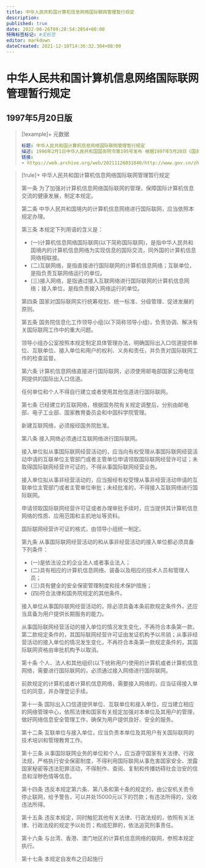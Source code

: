 ```yaml
---
title: 中华人民共和国计算机信息网络国际联网管理暂行规定
description:
published: true
date: 2022-06-26T09:28:54:2854+08:00
特殊标签标记: #无标签
editor: markdown
dateCreated: 2021-12-10T14:36:32.304+08:00
---
```


# 中华人民共和国计算机信息网络国际联网管理暂行规定

## 1997年5月20日版

> [!example]+ 元数据
>
> ```YAML
> 标题: 中华人民共和国计算机信息网络国际联网管理暂行规定
> 描述: 1996年2月1日中华人民共和国国务院令第195号发布 根据1997年5月20日《国务院关于修改〈中华人民共和国计算机信息网络国际联网管理暂行规定〉的决定》修正
> 链接:
> - https://web.archive.org/web/20211126031840/http://www.gov.cn/zhengce/2020-12/26/content_5574802.htm
> ```

> [!rule]+ 中华人民共和国计算机信息网络国际联网管理暂行规定
>
> 第一条 为了加强对计算机信息网络国际联网的管理，保障国际计算机信息交流的健康发展，制定本规定。
>
> 第二条 中华人民共和国境内的计算机信息网络进行国际联网，应当依照本规定办理。
>
> 第三条 本规定下列用语的含义是：
>
> +   (一)计算机信息网络国际联网(以下简称国际联网)，是指中华人民共和国境内的计算机信息网络为实现信息的国际交流，同外国的计算机信息网络相联接。
> +   (二)互联网络，是指直接进行国际联网的计算机信息网络；互联单位，是指负责互联网络运行的单位。
> +   (三)接入网络，是指通过接入互联网络进行国际联网的计算机信息网络；接入单位，是指负责接入网络运行的单位。
>
> 第四条 国家对国际联网实行统筹规划、统一标准、分级管理、促进发展的原则。
>
> 第五条 国务院信息化工作领导小组(以下简称领导小组)，负责协调、解决有关国际联网工作中的重大问题。
>
> 领导小组办公室按照本规定制定具体管理办法，明确国际出入口信道提供单位、互联单位、接入单位和用户的权利、义务和责任，并负责对国际联网工作的检查监督。
>
> 第六条 计算机信息网络直接进行国际联网，必须使用邮电部国家公用电信网提供的国际出入口信道。
>
> 任何单位和个人不得自行建立或者使用其他信道进行国际联网。
>
> 第七条 已经建立的互联网络，根据国务院有关规定调整后，分别由邮电部、电子工业部、国家教育委员会和中国科学院管理。
>
> 新建互联网络，必须报经国务院批准。
>
> 第八条 接入网络必须通过互联网络进行国际联网。
>
> 接入单位拟从事国际联网经营活动的，应当向有权受理从事国际联网经营活动申请的互联单位主管部门或者主管单位申请领取国际联网经营许可证；未取得国际联网经营许可证的，不得从事国际联网经营业务。
>
> 接入单位拟从事非经营活动的，应当报经有权受理从事非经营活动申请的互联单位主管部门或者主管单位审批；未经批准的，不得接入互联网络进行国际联网。
>
> 申请领取国际联网经营许可证或者办理审批手续时，应当提供其计算机信息网络的性质、应用范围和主机地址等资料。
>
> 国际联网经营许可证的格式，由领导小组统一制定。
>
> 第九条 从事国际联网经营活动的和从事非经营活动的接入单位都必须具备下列条件：
>
> +   (一)是依法设立的企业法人或者事业法人；
> +   (二)具有相应的计算机信息网络、装备以及相应的技术人员和管理人员；
> +   (三)具有健全的安全保密管理制度和技术保护措施；
> +   (四)符合法律和国务院规定的其他条件。
>
> 接入单位从事国际联网经营活动的，除必须具备本条前款规定条件外，还应当具备为用户提供长期服务的能力。
>
> 从事国际联网经营活动的接入单位的情况发生变化，不再符合本条第一款、第二款规定条件的，其国际联网经营许可证由发证机构予以吊销；从事非经营活动的接入单位的情况发生变化，不再符合本条第一款规定条件的，其国际联网资格由审批机构予以取消。
>
> 第十条 个人、法人和其他组织(以下统称用户)使用的计算机或者计算机信息网络，需要进行国际联网的，必须通过接入网络进行国际联网。
>
> 前款规定的计算机或者计算机信息网络，需要接入网络的，应当征得接入单位的同意，并办理登记手续。
>
> 第十一条 国际出入口信道提供单位、互联单位和接入单位，应当建立相应的网络管理中心，依照法律和国家有关规定加强对本单位及其用户的管理，做好网络信息安全管理工作，确保为用户提供良好、安全的服务。
>
> 第十二条 互联单位与接入单位，应当负责本单位及其用户有关国际联网的技术培训和管理教育工作。
>
> 第十三条 从事国际联网业务的单位和个人，应当遵守国家有关法律、行政法规，严格执行安全保密制度，不得利用国际联网从事危害国家安全、泄露国家秘密等违法犯罪活动，不得制作、查阅、复制和传播妨碍社会治安的信息和淫秽色情等信息。
>
> 第十四条 违反本规定第六条、第八条和第十条的规定的，由公安机关责令停止联网，给予警告，可以并处15000元以下的罚款；有违法所得的，没收违法所得。
>
> 第十五条 违反本规定，同时触犯其他有关法律、行政法规的，依照有关法律、行政法规的规定予以处罚；构成犯罪的，依法追究刑事责任。
>
> 第十六条 与台湾、香港、澳门地区的计算机信息网络的联网，参照本规定执行。
>
> 第十七条 本规定自发布之日起施行
